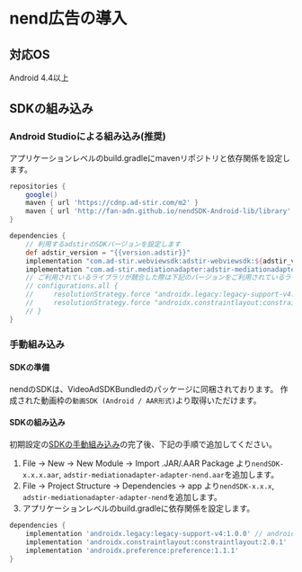 # nend広告の導入

## 対応OS

Android 4.4以上

## SDKの組み込み

### Android Studioによる組み込み(推奨)
アプリケーションレベルのbuild.gradleにmavenリポジトリと依存関係を設定します。

```groovy hl_lines="7 17"
repositories {
    google()
    maven { url 'https://cdnp.ad-stir.com/m2' }
    maven { url 'http://fan-adn.github.io/nendSDK-Android-lib/library' }
}

dependencies {
    // 利用するadstirのSDKバージョンを設定します
    def adstir_version = "{{version.adstir}}"
    implementation "com.ad-stir.webviewsdk:adstir-webviewsdk:${adstir_version}"
    implementation "com.ad-stir.mediationadapter:adstir-mediationadapter-nend:${adstir_version}"
    // ご利用されているライブラリが競合した際は下記のバージョンをご利用されているライブラリのバージョンへ書き換えてください。
    // configurations.all {
    //     resolutionStrategy.force "androidx.legacy:legacy-support-v4:x.x.x"
    //     resolutionStrategy.force "androidx.constraintlayout:constraintlayout:x.x.x"
    // }
}
```

### 手動組み込み
#### SDKの準備
nendのSDKは、VideoAdSDKBundledのパッケージに同梱されております。
作成された動画枠の`動画SDK (Android / AAR形式)`より取得いただけます。

#### SDKの組み込み
初期設定の[SDKの手動組み込み](../init/manual_integration.md)の完了後、下記の手順で追加してください。

1. File -> New -> New Module -> Import .JAR/.AAR Package より`nendSDK-x.x.x.aar`, `adstir-mediationadapter-adapter-nend.aar`を追加します。
2. File -> Project Structure -> Dependencies -> app より`nendSDK-x.x.x`, `adstir-mediationadapter-adapter-nend`を追加します。
3. アプリケーションレベルのbuild.gradleに依存関係を設定します。

```groovy hl_lines="1 4"
dependencies {
    implementation 'androidx.legacy:legacy-support-v4:1.0.0' // androidx.appcompatが定義済みの場合は不要
    implementation 'androidx.constraintlayout:constraintlayout:2.0.1'
    implementation 'androidx.preference:preference:1.1.1'
}
```
